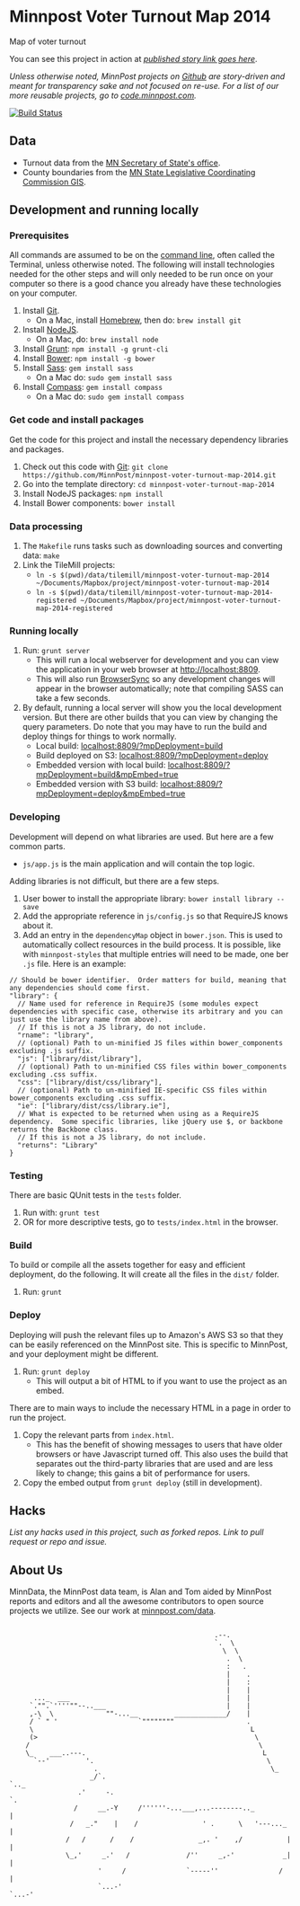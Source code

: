 # Minnpost Voter Turnout Map 2014

Map of voter turnout

You can see this project in action at *[published story link goes here]()*.

*Unless otherwise noted, MinnPost projects on [Github](https://github.com/minnpost) are story-driven and meant for transparency sake and not focused on re-use.  For a list of our more reusable projects, go to [code.minnpost.com](http://code.minnpost.com).*

[![Build Status](https://travis-ci.org/MinnPost/minnpost-voter-turnout-map-2014.svg?branch=master)](https://travis-ci.org/MinnPost/minnpost-voter-turnout-map-2014)

## Data

* Turnout data from the [MN Secretary of State's office](http://www.sos.state.mn.us/Modules/ShowDocument.aspx?documentid=14558).
* County boundaries from the [MN State Legislative Coordinating Commission GIS](http://www.gis.leg.mn/html/download.html).

## Development and running locally

### Prerequisites

All commands are assumed to be on the [command line](http://en.wikipedia.org/wiki/Command-line_interface), often called the Terminal, unless otherwise noted.  The following will install technologies needed for the other steps and will only needed to be run once on your computer so there is a good chance you already have these technologies on your computer.

1. Install [Git](http://git-scm.com/).
    * On a Mac, install [Homebrew](http://brew.sh/), then do: `brew install git`
1. Install [NodeJS](http://nodejs.org/).
    * On a Mac, do: `brew install node`
1. Install [Grunt](http://gruntjs.com/): `npm install -g grunt-cli`
1. Install [Bower](http://bower.io/): `npm install -g bower`
1. Install [Sass](http://sass-lang.com/): `gem install sass`
    * On a Mac do: `sudo gem install sass`
1. Install [Compass](http://compass-style.org/): `gem install compass`
    * On a Mac do: `sudo gem install compass`

### Get code and install packages

Get the code for this project and install the necessary dependency libraries and packages.

1. Check out this code with [Git](http://git-scm.com/): `git clone https://github.com/MinnPost/minnpost-voter-turnout-map-2014.git`
1. Go into the template directory: `cd minnpost-voter-turnout-map-2014`
1. Install NodeJS packages: `npm install`
1. Install Bower components: `bower install`

### Data processing

1. The `Makefile` runs tasks such as downloading sources and converting data: `make`
1. Link the TileMill projects:
    * `ln -s $(pwd)/data/tilemill/minnpost-voter-turnout-map-2014 ~/Documents/Mapbox/project/minnpost-voter-turnout-map-2014`
    * `ln -s $(pwd)/data/tilemill/minnpost-voter-turnout-map-2014-registered ~/Documents/Mapbox/project/minnpost-voter-turnout-map-2014-registered`

### Running locally

1. Run: `grunt server`
    * This will run a local webserver for development and you can view the application in your web browser at [http://localhost:8809](http://localhost:8809).
    * This will also run [BrowserSync](http://www.browsersync.io/) so any development changes will appear in the browser automatically; note that compiling SASS can take a few seconds.
1. By default, running a local server will show you the local development version.  But there are other builds that you can view by changing the query parameters.  Do note that you may have to run the build and deploy things for things to work normally.
    * Local build: [localhost:8809/?mpDeployment=build](http://localhost:8809/?mpDeployment=build)
    * Build deployed on S3: [localhost:8809/?mpDeployment=deploy](http://localhost:8809/?mpDeployment=deploy)
    * Embedded version with local build: [localhost:8809/?mpDeployment=build&mpEmbed=true](http://localhost:8809/?mpDeployment=build&mpEmbed=true)
    * Embedded version with S3 build: [localhost:8809/?mpDeployment=deploy&mpEmbed=true](http://localhost:8809/?mpDeployment=deploy&mpEmbed=true)

### Developing

Development will depend on what libraries are used.  But here are a few common parts.

* `js/app.js` is the main application and will contain the top logic.

Adding libraries is not difficult, but there are a few steps.

1. User bower to install the appropriate library: `bower install library --save`
1. Add the appropriate reference in `js/config.js` so that RequireJS knows about it.
1. Add an entry in the `dependencyMap` object in `bower.json`.  This is used to automatically collect resources in the build process.  It is possible, like with `minnpost-styles` that multiple entries will need to be made, one ber `.js` file.  Here is an example:

```
// Should be bower identifier.  Order matters for build, meaning that any dependencies should come first.
"library": {
  // Name used for reference in RequireJS (some modules expect dependencies with specific case, otherwise its arbitrary and you can just use the library name from above).
  // If this is not a JS library, do not include.
  "rname": "library",
  // (optional) Path to un-minified JS files within bower_components excluding .js suffix.
  "js": ["library/dist/library"],
  // (optional) Path to un-minified CSS files within bower_components excluding .css suffix.
  "css": ["library/dist/css/library"],
  // (optional) Path to un-minified IE-specific CSS files within bower_components excluding .css suffix.
  "ie": ["library/dist/css/library.ie"],
  // What is expected to be returned when using as a RequireJS dependency.  Some specific libraries, like jQuery use $, or backbone returns the Backbone class.
  // If this is not a JS library, do not include.
  "returns": "Library"
}
```

### Testing

There are basic QUnit tests in the `tests` folder.

1. Run with: `grunt test`
1. OR for more descriptive tests, go to `tests/index.html` in the browser.

### Build

To build or compile all the assets together for easy and efficient deployment, do the following.  It will create all the files in the `dist/` folder.

1. Run: `grunt`

### Deploy

Deploying will push the relevant files up to Amazon's AWS S3 so that they can be easily referenced on the MinnPost site.  This is specific to MinnPost, and your deployment might be different.

1. Run: `grunt deploy`
    * This will output a bit of HTML to if you want to use the project as an embed.

There are to main ways to include the necessary HTML in a page in order to run the project.

1. Copy the relevant parts from `index.html`.
    * This has the benefit of showing messages to users that have older browsers or have Javascript turned off.  This also uses the build that separates out the third-party libraries that are used and are less likely to change; this gains a bit of performance for users.
1. Copy the embed output from `grunt deploy` (still in development).

## Hacks

*List any hacks used in this project, such as forked repos.  Link to pull request or repo and issue.*

## About Us

MinnData, the MinnPost data team, is Alan and Tom aided by MinnPost reports and editors and all the awesome contributors to open source projects we utilize.  See our work at [minnpost.com/data](http://minnpost.com/data).

```

                                                   .--.
                                                   `.  \
                                                     \  \
                                                      .  \
                                                      :   .
                                                      |    .
                                                      |    :
                                                      |    |
      ..._  ___                                       |    |
     `."".`''''""--..___                              |    |
     ,-\  \             ""-...__         _____________/    |
     / ` " '                    `""""""""                  .
     \                                                      L
     (>                                                      \
    /                                                         \
    \_    ___..---.                                            L
      `--'         '.                                           \
                     .                                           \_
                    _/`.                                           `.._
                 .'     -.                                             `.
                /     __.-Y     /''''''-...___,...--------.._            |
               /   _."    |    /                ' .      \   '---..._    |
              /   /      /    /                _,. '    ,/           |   |
              \_,'     _.'   /              /''     _,-'            _|   |
                      '     /               `-----''               /     |
                      `...-'                                       `...-'

```
